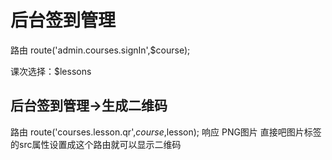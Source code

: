# 后台签到管理
路由 route('admin.courses.signIn',$course);

课次选择：$lessons

## 后台签到管理->生成二维码
路由 route('courses.lesson.qr',$course,$lesson);
响应 PNG图片
直接吧图片标签的src属性设置成这个路由就可以显示二维码
